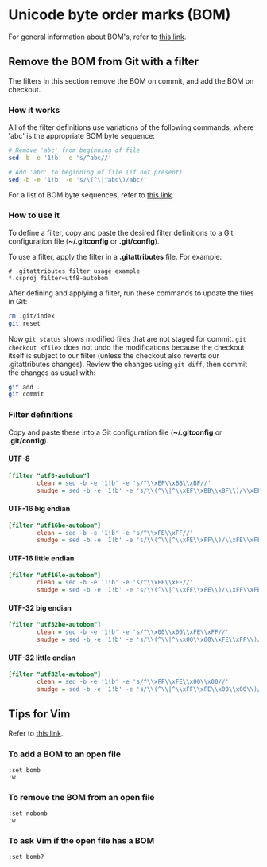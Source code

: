 # Unicode byte order marks (BOM)

For general information about BOM's, refer to [this link][1].

## Remove the BOM from Git with a filter

The filters in this section remove the BOM on commit, and add the BOM on
checkout.

### How it works

All of the filter definitions use variations of the following commands, where
'abc' is the appropriate BOM byte sequence:

```bash
# Remove 'abc' from beginning of file
sed -b -e '1!b' -e 's/^abc//'

# Add 'abc' to beginning of file (if not present)
sed -b -e '1!b' -e 's/\(^\|^abc\)/abc/'
```

For a list of BOM byte sequences, refer to [this link][3].

### How to use it

To define a filter, copy and paste the desired filter definitions to a Git
configuration file (**~/.gitconfig** or **.git/config**).

To use a filter, apply the filter in a **.gitattributes** file. For example:

```gitignore
# .gitattributes filter usage example
*.csproj filter=utf8-autobom
```

After defining and applying a filter, run these commands to update the files in
Git:

```bash
rm .git/index
git reset
```

Now `git status` shows modified files that are not staged for commit. `git
checkout <file>` does not undo the modifications because the checkout itself is
subject to our filter (unless the checkout also reverts our .gitattributes
changes). Review the changes using `git diff`, then commit the changes as usual
with:

```bash
git add .
git commit
```

### Filter definitions

Copy and paste these into a Git configuration file (**~/.gitconfig** or
**.git/config**).

#### UTF-8

```ini
[filter "utf8-autobom"]
        clean = sed -b -e '1!b' -e 's/^\\xEF\\xBB\\xBF//'
        smudge = sed -b -e '1!b' -e 's/\\(^\\|^\\xEF\\xBB\\xBF\\)/\\xEF\\xBB\\xBF/'
```

#### UTF-16 big endian

```ini
[filter "utf16be-autobom"]
        clean = sed -b -e '1!b' -e 's/^\\xFE\\xFF//'
        smudge = sed -b -e '1!b' -e 's/\\(^\\|^\\xFE\\xFF\\)/\\xFE\\xFF/'
```

#### UTF-16 little endian

```ini
[filter "utf16le-autobom"]
        clean = sed -b -e '1!b' -e 's/^\\xFF\\xFE//'
        smudge = sed -b -e '1!b' -e 's/\\(^\\|^\\xFF\\xFE\\)/\\xFF\\xFE/'
```

#### UTF-32 big endian

```ini
[filter "utf32be-autobom"]
        clean = sed -b -e '1!b' -e 's/^\\x00\\x00\\xFE\\xFF//'
        smudge = sed -b -e '1!b' -e 's/\\(^\\|^\\x00\\x00\\xFE\\xFF\\)/\\x00\\x00\\xFE\\xFF/'
```

#### UTF-32 little endian

```ini
[filter "utf32le-autobom"]
        clean = sed -b -e '1!b' -e 's/^\\xFF\\xFE\\x00\\x00//'
        smudge = sed -b -e '1!b' -e 's/\\(^\\|^\\xFF\\xFE\\x00\\x00\\)/\\xFF\\xFE\\x00\\x00/'
```

## Tips for Vim

Refer to [this link][2].

### To add a BOM to an open file

```vim
:set bomb
:w
```

### To remove the BOM from an open file

```vim
:set nobomb
:w
```

### To ask Vim if the open file has a BOM

```vim
:set bomb?
```

[1]: http://unicode.org/faq/utf_bom.html#BOM
[2]: http://vim.1045645.n5.nabble.com/How-to-display-and-remove-BOM-in-utf-8-encoded-file-td4681708.html
[3]: http://unicode.org/faq/utf_bom.html#bom4
